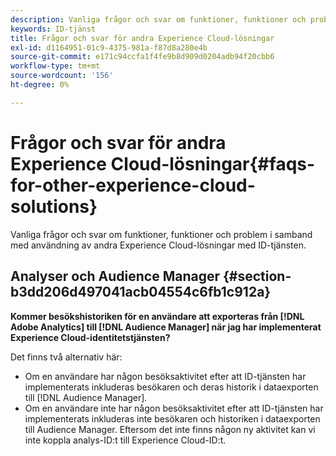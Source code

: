 ```yaml
---
description: Vanliga frågor och svar om funktioner, funktioner och problem i samband med användning av andra Experience Cloud-lösningar med ID-tjänsten.
keywords: ID-tjänst
title: Frågor och svar för andra Experience Cloud-lösningar
exl-id: d1164951-01c9-4375-981a-f87d8a280e4b
source-git-commit: e171c94ccfa1f4fe9b8d909d0204adb94f20cbb6
workflow-type: tm+mt
source-wordcount: '156'
ht-degree: 0%

---
```


# Frågor och svar för andra Experience Cloud-lösningar{#faqs-for-other-experience-cloud-solutions}

Vanliga frågor och svar om funktioner, funktioner och problem i samband med användning av andra Experience Cloud-lösningar med ID-tjänsten.

## Analyser och Audience Manager {#section-b3dd206d497041acb04554c6fb1c912a}

**Kommer besökshistoriken för en användare att exporteras från [!DNL Adobe Analytics] till [!DNL Audience Manager] när jag har implementerat Experience Cloud-identitetstjänsten?**

Det finns två alternativ här:

* Om en användare har någon besöksaktivitet efter att ID-tjänsten har implementerats inkluderas besökaren och deras historik i dataexporten till [!DNL Audience Manager].
* Om en användare inte har någon besöksaktivitet efter att ID-tjänsten har implementerats inkluderas inte besökaren och historiken i dataexporten till Audience Manager. Eftersom det inte finns någon ny aktivitet kan vi inte koppla analys-ID:t till Experience Cloud-ID:t.
